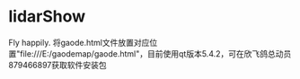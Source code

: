# lidarShow
Fly happily.
将gaode.html文件放置对应位置"file:///E:/gaodemap/gaode.html"，目前使用qt版本5.4.2，可在欣飞鸽总动员879466897获取软件安装包
